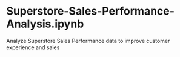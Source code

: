 # Superstore-Sales-Performance-Analysis.ipynb
Analyze  Superstore Sales Performance data to improve customer experience and sales
